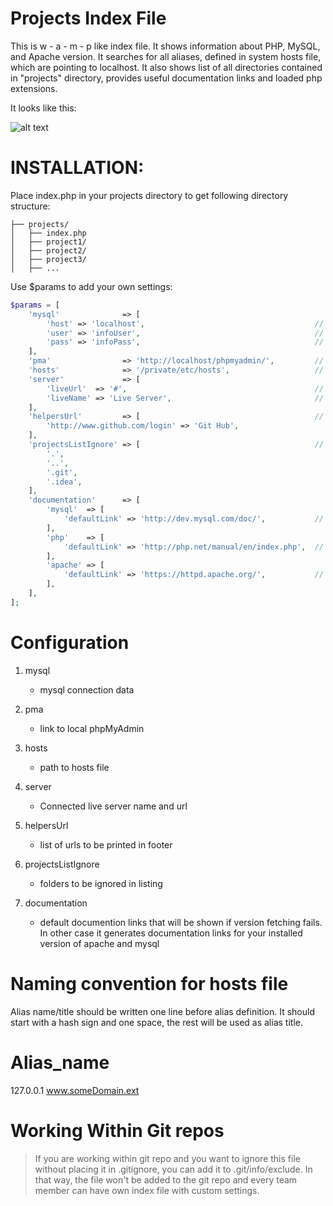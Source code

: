 
Projects Index File
===================

This is w - a -  m - p like index file. It shows information about PHP, MySQL, and Apache version. It searches for all aliases, defined in system hosts file, which are pointing to localhost. It also shows list of all directories contained in "projects" directory, provides useful documentation links and loaded php extensions.



It looks like this:

![alt text](https://github.com/leovujanic/local_projects_index/blob/master/project_index.png "Projects Index Preview")




INSTALLATION:
=============

Place index.php in your projects directory to get following directory structure:

```
├── projects/
│   ├── index.php
│   ├── project1/
│   ├── project2/
│   ├── project3/
│   ├── ...
```
  
  
Use $params to add your own settings:

```php
$params = [
    'mysql'              => [
        'host' => 'localhost',                                      // mysql host
        'user' => 'infoUser',                                       // mysql username
        'pass' => 'infoPass',                                       // mysql password
    ],
    'pma'                => 'http://localhost/phpmyadmin/',         // pma address
    'hosts'              => '/private/etc/hosts',                   // your hosts file
    'server'             => [
        'liveUrl'  => '#',                                          // connected Server url
        'liveName' => 'Live Server',                                // connected Server name
    ],
    'helpersUrl'         => [                                       // footer links
        'http://www.github.com/login' => 'Git Hub',
    ],
    'projectsListIgnore' => [                                       // projects to be ignored in listing
        '.',
        '..',
        '.git',
        '.idea',
    ],
    'documentation'      => [
        'mysql'  => [
            'defaultLink' => 'http://dev.mysql.com/doc/',           // default mysql documentation link
        ],
        'php'    => [
            'defaultLink' => 'http://php.net/manual/en/index.php',  // default php documentation link
        ],
        'apache' => [
            'defaultLink' => 'https://httpd.apache.org/',           // default apach documentation link
        ],
    ],
];
```
  
  
Configuration
=============
1. mysql
  
   - mysql connection data
  
2. pma
  
   - link to local phpMyAdmin
  
3. hosts
  
   - path to hosts file
  
4. server
  
   - Connected live server name and url
  
5. helpersUrl
  
   - list of urls to be printed in footer
  
6. projectsListIgnore
  
   - folders to be ignored in listing
  
7. documentation
  
   - default documention links that will be shown if version fetching fails. In other case it generates documentation links for your installed version of apache and mysql
  
  
Naming convention for hosts file
================================
   
   
Alias name/title should be written one line before alias definition.
It should start with a hash sign and one space, the rest will be used as alias title.
   
   # Alias_name<br/>
   127.0.0.1 www.someDomain.ext
  


Working Within Git repos
========================
> If you are working within git repo and you want to ignore this file without placing it in .gitignore, you can add it to .git/info/exclude. In that way, the file won't be added to the git repo and every team member can have own index file with custom settings.

